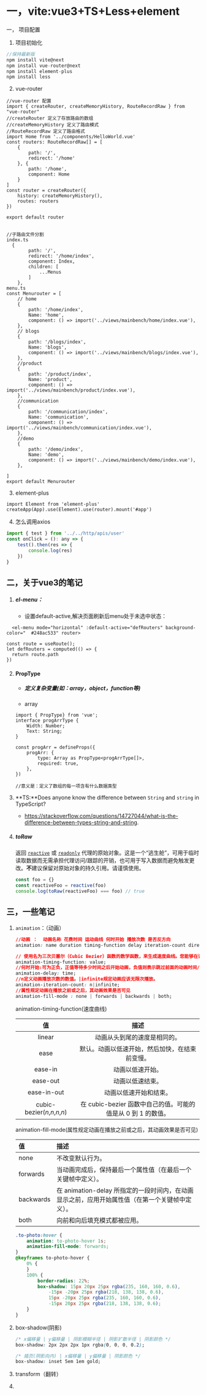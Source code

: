 # 一，vite:vue3+TS+Less+element

一， 项目配置

1. 项目初始化

``` c
//保持最新版
npm install vite@next
npm install vue-router@next 
npm install element-plus
npm install less 
```

2. vue-router

``` tsx
//vue-router 配置
import { createRouter, createMemoryHistory, RouteRecordRaw } from "vue-router"
//createRouter 定义了存放路由的数组
//createMemoryHistory 定义了路由模式
//RouteRecordRaw 定义了路由格式
import Home from '../components/HelloWorld.vue'
const routers: RouteRecordRaw[] = [
    {
        path: '/',
        redirect: '/home'
    }, {
        path: '/home',
        component: Home
    }
]
const router = createRouter({
    history: createMemoryHistory(),
    routes: routers
})

export default router


//子路由文件分割
index.ts
  {
        path: '/',
        redirect: '/home/index',
        component: Index,
        children: [
            ...Menus
        ]
    },
menu.ts
const Menurouter = [
    // home
    {
        path: '/home/index',
        Name: 'home',
        component: () => import('../views/mainbench/home/index.vue'),
    },
    // blogs
    {
        path: '/blogs/index',
        Name: 'blogs',
        component: () => import('../views/mainbench/blogs/index.vue'),
    },
    //product
    {
        path: '/product/index',
        Name: 'product',
        component: () => import('../views/mainbench/product/index.vue'),
    },
    //communication
    {
        path: '/communication/index',
        Name: 'communication',
        component: () => import('../views/mainbench/communication/index.vue'),
    },
    //demo
    {
        path: '/demo/index',
        Name: 'demo',
        component: () => import('../views/mainbench/demo/index.vue'),
    },

]
export default Menurouter
```

3. element-plus

``` tsx
import Element from 'element-plus'
createApp(App).use(Element).use(router).mount('#app')
```

4. 怎么调用axios

``` js
import { test } from '../../http/apis/user'
const onClick = (): any => {
    test().then(res => {
        console.log(res)
    })
}
```



## 二，关于vue3的笔记

1. ##### el-menu：

   - 设置default-active,解决页面刷新后menu处于未选中状态：

``` tsx
  <el-menu mode="horizontal" :default-active="defRouters" background-color="  #248ac533" router>
     
const route = useRoute();
let defRouters = computed(() => {
  return route.path
})
```

2. #### **PropType**

   - ##### 定义复杂变量(如：array，object，function等)

   - array


   ```tsx
   import { PropType} from 'vue';
   interface progArrType {
       Width: Number;
       Text: String;
   }
   
   const progArr = defineProps({
       progArr: {
           type: Array as PropType<progArrType[]>,
           required: true,
       },
   })
   
   //意义是：定义了数组的每一项含有什么数据类型
   ```

3. **TS:**Does anyone know the difference between `String` and `string` in TypeScript?

   - https://stackoverflow.com/questions/14727044/what-is-the-difference-between-types-string-and-string.

4. ##### toRaw

   返回 [`reactive`](https://v3.cn.vuejs.org/api/basic-reactivity.html#reactive) 或 [`readonly`](https://v3.cn.vuejs.org/api/basic-reactivity.html#readonly) 代理的原始对象。这是一个“逃生舱”，可用于临时读取数据而无需承担代理访问/跟踪的开销，也可用于写入数据而避免触发更改。**不**建议保留对原始对象的持久引用。请谨慎使用。

   ```js
   const foo = {}
   const reactiveFoo = reactive(foo)
   console.log(toRaw(reactiveFoo) === foo) // true
   ```





## 三，一些笔记

1. `animation`：（动画）

   ```css
   //动画 ：  动画名称 花费时间 运动曲线 何时开始 播放次数 是否反方向 
   animation: name duration timing-function delay iteration-count direction(alternate);
   
   // 使用名为三次贝塞尔（Cubic Bezier）函数的数学函数，来生成速度曲线。您能够在该函数中使用自己的值，也可以预定义的值：value(见下表格)
   animation-timing-function: value;
   //何时开始:可为正负，正值等待多少时间之后开始动画，负值则表示跳过前面的动画时间/过程(第一次)。
   animation-delay: time; 
   //n定义动画播放次数的数值。|infinite规定动画应该无限次播放。
   animation-iteration-count: n|infinite;
   //属性规定动画在播放之前或之后，其动画效果是否可见
   animation-fill-mode : none | forwards | backwards | both;
   ```

   animation-timing-function(速度曲线)

   |              值               |                             描述                             |
   | :---------------------------: | :----------------------------------------------------------: |
   |            linear             |                 动画从头到尾的速度是相同的。                 |
   |             ease              |        默认。动画以低速开始，然后加快，在结束前变慢。        |
   |            ease-in            |                       动画以低速开始。                       |
   |           ease-out            |                       动画以低速结束。                       |
   |          ease-in-out          |                    动画以低速开始和结束。                    |
   | cubic-bezier(*n*,*n*,*n*,*n*) | 在 cubic-bezier 函数中自己的值。可能的值是从 0 到 1 的数值。 |

   animation-fill-mode(属性规定动画在播放之前或之后，其动画效果是否可见)

   | 值        | 描述                                                         |
   | :-------- | :----------------------------------------------------------- |
   | none      | 不改变默认行为。                                             |
   | forwards  | 当动画完成后，保持最后一个属性值（在最后一个关键帧中定义）。 |
   | backwards | 在 animation-delay 所指定的一段时间内，在动画显示之前，应用开始属性值（在第一个关键帧中定义）。 |
   | both      | 向前和向后填充模式都被应用。                                 |

   ```css
   .to-photo:hover {
       animation: to-photo-hover 1s;
       animation-fill-mode: forwards;
   }
   @keyframes to-photo-hover {
       0% {
       }
       100% {
           border-radius: 22%;
           box-shadow: 15px 20px 25px rgba(235, 160, 160, 0.6),
               -15px -20px 25px rgba(218, 138, 138, 0.6),
               15px -20px 25px rgba(235, 160, 160, 0.6),
               -15px 20px 25px rgba(218, 138, 138, 0.6);
       }
   }
   ```

   

2. box-shadow(阴影)

   ``` css
   /* x偏移量 | y偏移量 | 阴影模糊半径 | 阴影扩散半径 | 阴影颜色 */
   box-shadow: 2px 2px 2px 1px rgba(0, 0, 0, 0.2);
   
   /* 插页(阴影向内) | x偏移量 | y偏移量 | 阴影颜色 */
   box-shadow: inset 5em 1em gold;
   ```

3. transform（翻转）

   

4. 
